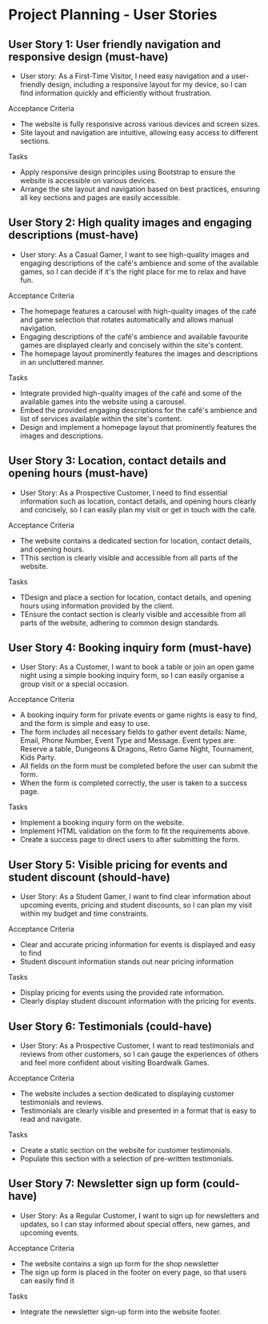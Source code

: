 # Project Planning - User Stories

## User Story 1: User friendly navigation and responsive design (must-have)
- User story: As a First-Time Visitor, I need easy navigation and a user-friendly design, including a responsive layout for my device, so I can find information quickly and efficiently without frustration.

Acceptance Criteria
- The website is fully responsive across various devices and screen sizes.
- Site layout and navigation are intuitive, allowing easy access to different sections.

Tasks
- Apply responsive design principles using Bootstrap to ensure the website is accessible on various devices.
- Arrange the site layout and navigation based on best practices, ensuring all key sections and pages are easily accessible.

## User Story 2: High quality images and engaging descriptions (must-have)
- User story: As a Casual Gamer, I want to see high-quality images and engaging descriptions of the café's ambience and some of the available games, so I can decide if it's the right place for me to relax and have fun.

Acceptance Criteria
- The homepage features a carousel with high-quality images of the café and game selection that rotates automatically and allows manual navigation.
- Engaging descriptions of the café's ambience and available favourite games are displayed clearly and concisely within the site's content.
- The homepage layout prominently features the images and descriptions in an uncluttered manner.

Tasks

- Integrate provided high-quality images of the café and some of the available games into the website using a carousel.
- Embed the provided engaging descriptions for the café's ambience and list of services available within the site's content.
- Design and implement a homepage layout that prominently features the images and descriptions.


## User Story 3: Location, contact details and opening hours (must-have)

- User Story: As a Prospective Customer, I need to find essential information such as location, contact details, and opening hours clearly and concisely, so I can easily plan my visit or get in touch with the café.

Acceptance Criteria

- The website contains a dedicated section for location, contact details, and opening hours.
- TThis section is clearly visible and accessible from all parts of the website.

Tasks

- TDesign and place a section for location, contact details, and opening hours using information provided by the client.
- TEnsure the contact section is clearly visible and accessible from all parts of the website, adhering to common design standards.

## User Story 4: Booking inquiry form (must-have)

- User Story: As a Customer, I want to book a table or join an open game night using a simple booking inquiry form, so I can easily organise a group visit or a special occasion.

Acceptance Criteria

- A booking inquiry form for private events or game nights is easy to find, and the form is simple and easy to use.
- The form includes all necessary fields to gather event details: Name, Email, Phone Number, Event Type and Message. Event types are: Reserve a table, Dungeons & Dragons, Retro Game Night, Tournament, Kids Party.
- All fields on the form must be completed before the user can submit the form.
- When the form is completed correctly, the user is taken to a success page.

Tasks

- Implement a booking inquiry form on the website.
- Implement HTML validation on the form to fit the requirements above.
- Create a success page to direct users to after submitting the form.

## User Story 5: Visible pricing for events and student discount (should-have)

- User Story: As a Student Gamer, I want to find clear information about upcoming events, pricing and student discounts, so I can plan my visit within my budget and time constraints.

Acceptance Criteria

- Clear and accurate pricing information for events is displayed and easy to find
- Student discount information stands out near pricing information

Tasks

- Display pricing for events using the provided rate information.
- Clearly display student discount information with the pricing for events.

## User Story 6: Testimonials (could-have)

- User Story: As a Prospective Customer, I want to read testimonials and reviews from other customers, so I can gauge the experiences of others and feel more confident about visiting Boardwalk Games.

Acceptance Criteria

- The website includes a section dedicated to displaying customer testimonials and reviews.
- Testimonials are clearly visible and presented in a format that is easy to read and navigate.

Tasks

- Create a static section on the website for customer testimonials.
- Populate this section with a selection of pre-written testimonials.

## User Story 7: Newsletter sign up form (could-have)

- User Story: As a Regular Customer, I want to sign up for newsletters and updates, so I can stay informed about special offers, new games, and upcoming events.

Acceptance Criteria

- The website contains a sign up form for the shop newsletter
- The sign up form is placed in the footer on every page, so that users can easily find it

Tasks

- Integrate the newsletter sign-up form into the website footer.